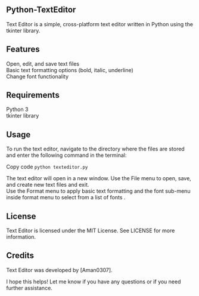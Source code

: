 ## Python-TextEditor

Text Editor is a simple, cross-platform text editor written in Python using the tkinter library.

## Features
Open, edit, and save text files <br />
Basic text formatting options (bold, italic, underline) <br />
Change font functionality <br />

## Requirements
Python 3 <br />
tkinter library <br />


## Usage
To run the text editor, navigate to the directory where the files are stored and enter the following command in the terminal:

Copy code
 ```python texteditor.py ```
 
The text editor will open in a new window. Use the File menu to open, save, and create new text files and exit. <br />
Use the Format menu to apply basic text formatting and the font sub-menu inside format menu to select from a list of fonts . <br />

## License
Text Editor is licensed under the MIT License. See LICENSE for more information.

## Credits
Text Editor was developed by [Aman0307].

I hope this helps! Let me know if you have any questions or if you need further assistance.
